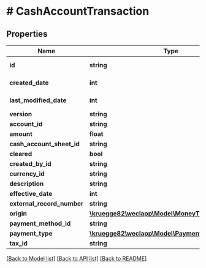 # # CashAccountTransaction

## Properties

Name | Type | Description | Notes
------------ | ------------- | ------------- | -------------
**id** | **string** |  | [optional] [readonly]
**created_date** | **int** |  | [optional] [readonly]
**last_modified_date** | **int** |  | [optional] [readonly]
**version** | **string** |  | [optional]
**account_id** | **string** |  | [optional]
**amount** | **float** |  | [optional]
**cash_account_sheet_id** | **string** |  | [optional]
**cleared** | **bool** |  | [optional]
**created_by_id** | **string** |  | [optional]
**currency_id** | **string** |  | [optional]
**description** | **string** |  | [optional]
**effective_date** | **int** |  | [optional]
**external_record_number** | **string** |  | [optional]
**origin** | [**\kruegge82\weclapp\Model\MoneyTransactionSource**](MoneyTransactionSource.md) |  | [optional]
**payment_method_id** | **string** |  | [optional]
**payment_type** | [**\kruegge82\weclapp\Model\PaymentType**](PaymentType.md) |  | [optional]
**tax_id** | **string** |  | [optional]

[[Back to Model list]](../../README.md#models) [[Back to API list]](../../README.md#endpoints) [[Back to README]](../../README.md)

